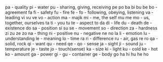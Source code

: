 


pa  - quality
pi  - water
pu - sharing, giving, receiving
pe
po
ba
bi
bu
be
bo - agreement
fa
fi  - safety
fu  - fire
fe - 
fo - following, obeying, listening
va - leading
vi
vu
ve
vo  - action
ma  - majik
mi  - me, the self
mu
me
mo - us, together, ourselves
ta
ti  - you
tu
te  - aspect
to
da
di - life
du - death
de  - existence
do
sa  - position
si
su
se  - movement
so  - direction
za  - hardness
zi
zu
ze
zo
na  - thing
ni  - positive
nu  - negative
ne
no
la
li  - emotion
lu  - understanding
le  - meaning
lo  - time
ra
ri  - difference
ru  - air, gas
re
ro
qa  - solid, rock
qi  - want
qu  - need
qe  - 
qo  - sense
ja  - sight
ji  - sound
ju  - temperature
je  - taste
jo  - touch(sense)
ka  - size
ki  - light
ku  - cold
ke  - hot
ko  - amount
ga  - power
gi  - 
gu  - container
ge  - body
go
ha
hi
hu
he
ho